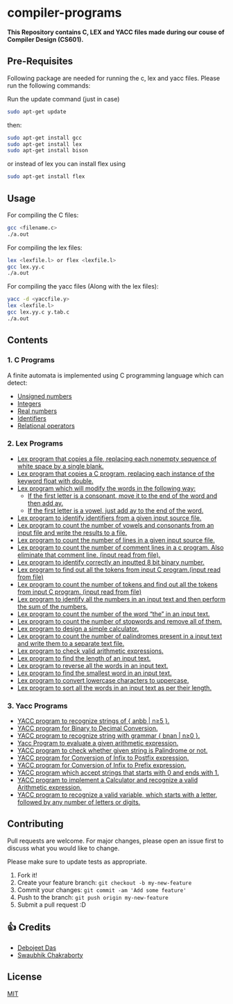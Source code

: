 # compiler-programs

**This Repository contains C, LEX and YACC files made during our couse of Compiler Design (CS601).** 

## Pre-Requisites

Following package are needed for running the c, lex and yacc files. Please run the following commands:

Run the update command (just in case)
```bash
sudo apt-get update
```
then:
```bash
sudo apt-get install gcc 
sudo apt-get install lex
sudo apt-get install bison
```
or instead of lex you can install flex using
```bash
sudo apt-get install flex
```

## Usage
For compiling the C files:
```sh
gcc <filename.c>
./a.out
```
For compiling the lex files:
```sh
lex <lexfile.l> or flex <lexfile.l>
gcc lex.yy.c
./a.out
```
For compiling the yacc files (Along with the lex files):
```sh
yacc -d <yaccfile.y>
lex <lexfile.l>
gcc lex.yy.c y.tab.c
./a.out
```

## Contents

### 1. C Programs
A finite automata is implemented using C programming language which can detect:
- [Unsigned numbers](./src/c/11_a.c)
- [Integers](src/c/11_b.c)
- [Real numbers](src/c/11_c.c)
- [Identifiers](src/c/11_d.c)
- [Relational operators](src/c/11_e.c)

### 2. Lex Programs
- [Lex program that copies a file, replacing each nonempty sequence of white space by a single blank.](./src/lex/01.l)
- [Lex program that copies a C program, replacing each instance of the keyword float with double.](./src/lex/02.l)
- [Lex program which will modify the words in the following way:](./src/lex/03.l)
  - [If the first letter is a consonant, move it to the end of the word and then add ay.](./src/lex/03.l)
  - [If the first letter is a vowel, just add ay to the end of the word.](./src/lex/03.l)
- [Lex program to identify identifiers from a given input source file.](./src/lex/04.l)
- [Lex program to count the number of vowels and consonants from an input file and write the results to a file.](./src/lex/05.l)
- [Lex program to count the number of lines in a given input source file.](./src/lex/06.l)
- [Lex program to count the number of comment lines in a c program. Also eliminate that comment line. (input read from file).](./src/lex/07.l)
- [Lex program to identify correctly an inputted 8 bit binary number.](./src/lex/08.l)
- [Lex program to find out all the tokens from input C program.(input read from file)](./src/lex/09.l)
- [Lex program to count the number of tokens and find out all the tokens from  input C program. (input read from file)](./src/lex/10.l)
- [Lex program to identify all the numbers in an input text and then perform the sum of the numbers.](./src/lex/12.l)
- [Lex program to count the number of the word “the” in an input text.](./src/lex/13.l)
- [Lex program to count the number of stopwords and remove all of them.](./src/lex/14.l) 
- [Lex program to design a simple calculator.](./src/lex/16.l)
- [Lex program to count the number of palindromes present in a input text and write them to a separate text file.](./src/lex/17.l)
- [Lex program to check valid arithmetic expressions.](./src/lex/18.l)
- [Lex program to find the length of an input text.](./src/lex/19.l)
- [Lex program to reverse all the words in an input text.](./src/lex/20.l)
- [Lex program to find the smallest word in an input text.](./src/lex/21.l)
- [Lex program to convert lowercase characters to uppercase.](./src/lex/22.l)  
- [Lex program to sort all the words in an input text as per their length.](./src/lex/23.l )

### 3. Yacc Programs
- [YACC program to recognize strings of { anbb | n≥5 }.](./src/yacc/string)
- [YACC program for Binary to Decimal Conversion.](./src/yacc/binaryToDecimal)
- [YACC program to recognize string with grammar { bnan | n≥0 }.](./src/yacc/contextFreeGrammar)
- [Yacc Program to evaluate a given arithmetic expression.](./src/yacc/evaluation)
- [YACC program to check whether given string is Palindrome or not.](./src/yacc/palindrome)
- [YACC program for Conversion of Infix to Postfix expression.](./src/yacc/infixToPostfix)
- [YACC program for Conversion of Infix to Prefix expression.](./src/yacc/infixToPrefix)
- [YACC program which accept strings that starts with 0 and ends with 1.](./src/yacc/startAndEndString)
- [YACC program to implement a Calculator and recognize a valid Arithmetic expression.](./src/yacc/calculator)
- [YACC program to recognize a valid variable, which starts with a letter, followed by any number of letters or digits.](./src/yacc/variableDetector)

## Contributing
Pull requests are welcome. For major changes, please open an issue first to discuss what you would like to change.

Please make sure to update tests as appropriate.

1. Fork it!
2. Create your feature branch: `git checkout -b my-new-feature`
3. Commit your changes: `git commit -am 'Add some feature'`
4. Push to the branch: `git push origin my-new-feature`
5. Submit a pull request :D

## :+1: Credits

- [Debojeet Das](https://rickydebojeet.github.io)
- [Swaubhik Chakraborty](https://www.swaubhik.engineer/)


## License
[MIT](https://choosealicense.com/licenses/mit/)
